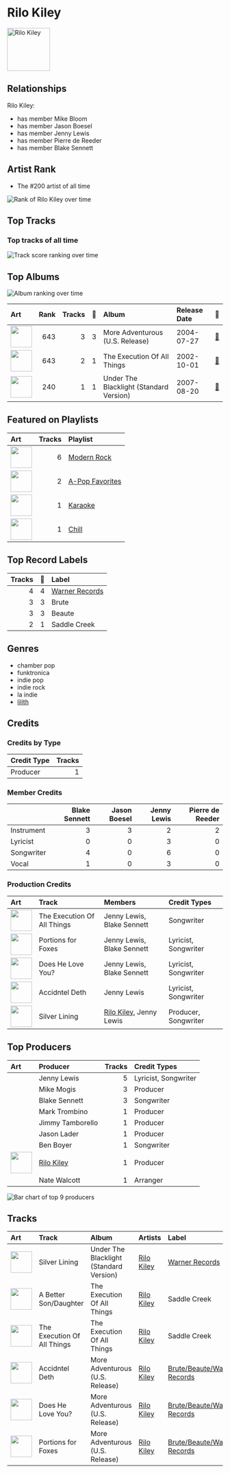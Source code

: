 
# Rilo Kiley


<img src="https://i.scdn.co/image/7b2813bb4afb38f0dab9470a514091fc4ef6b1a1" alt="Rilo Kiley" width="100" />

## Relationships

Rilo Kiley:
- has member Mike Bloom
- has member Jason Boesel
- has member Jenny Lewis
- has member Pierre de Reeder
- has member Blake Sennett

## Artist Rank
- The #200 artist of all time

![Rank of Rilo Kiley over time](../../images/artists/rilo_kiley/rank_time_series.png)
## Top Tracks


### Top tracks of all time

![Track score ranking over time](../../images/artists/rilo_kiley/track_rank_time_series_score.png)
## Top Albums

![Album ranking over time](../../images/artists/rilo_kiley/album_rank_time_series.png)

| Art | Rank | Tracks | 💚 | Album | Release Date | 🔗 |
|:---|---:|---:|---:|:---|:---|:---|
| <img src="https://i.scdn.co/image/ab67616d0000b2737da94a1beda4172d30b74735" alt="" width="50" /> | 643 | 3 | 3 | More Adventurous (U.S. Release) | 2004-07-27 | [🔗](https://open.spotify.com/album/4n36X2GMJ84BKh9D9zMRVI) |
| <img src="https://i.scdn.co/image/ab67616d0000b2738a385b4e412459ec73826be7" alt="" width="50" /> | 643 | 2 | 1 | The Execution Of All Things | 2002-10-01 | [🔗](https://open.spotify.com/album/1aFyAtSRxLNzSTGwHMRvWj) |
| <img src="https://i.scdn.co/image/ab67616d0000b27365605f713fce29c2682c9ebe" alt="" width="50" /> | 240 | 1 | 1 | Under The Blacklight (Standard Version) | 2007-08-20 | [🔗](https://open.spotify.com/album/2f9RsTZpsYMLRVZBtW7En8) |

## Featured on Playlists
| Art | Tracks | Playlist |
|:---|---:|:---|
| <img src="https://mosaic.scdn.co/640/ab67616d00001e025675e83f707f1d7271e5cf8aab67616d00001e02609c89ad17eb28c2013c56c6ab67616d00001e027948eec521c67e76cafe30a0ab67616d00001e02c985bcc18dd81da80839e5a9" alt="" width="50" /> | 6 | [Modern Rock](../../playlists/modern_rock/overview.md) |
| <img src="https://mosaic.scdn.co/640/ab67616d00001e02022b4010e20659300f42c375ab67616d00001e02527d94ecf554774fc313bf48ab67616d00001e02c8b444df094279e70d0ed856ab67616d00001e02d0ec2db731952a7efabc6397" alt="" width="50" /> | 2 | [A-Pop Favorites](../../playlists/a-pop_favorites/overview.md) |
| <img src="https://mosaic.scdn.co/640/ab67616d00001e022160c02bc56f192df0f4986bab67616d00001e027cdb143bd2e9906d39c5eb04ab67616d00001e02dc30583ba717007b00cceb25ab67616d00001e02df55e326ed144ab4f5cecf95" alt="" width="50" /> | 1 | [Karaoke](../../playlists/karaoke/overview.md) |
| <img src="https://mosaic.scdn.co/640/ab67616d00001e022c0252c4e4a988f024e4d262ab67616d00001e026772cf096be8acc1df092519ab67616d00001e029c7eb20dfbb2150f55c9debdab67616d00001e02eb136d1be54b1ef8273c0699" alt="" width="50" /> | 1 | [Chill](../../playlists/chill/overview.md) |

## Top Record Labels

| Tracks | 💚 | Label |
|---:|---:|:---|
| 4 | 4 | [Warner Records](../../labels/warner_records/overview.md) |
| 3 | 3 | Brute |
| 3 | 3 | Beaute |
| 2 | 1 | Saddle Creek |

## Genres

- chamber pop
- funktronica
- indie pop
- indie rock
- la indie
- [lilith](../../genres/lilith/overview.md)

## Credits

### Credits by Type

| Credit Type | Tracks |
|:---|---:|
| Producer | 1 |

### Member Credits

| | Blake Sennett | Jason Boesel | Jenny Lewis | Pierre de Reeder |
|:---|---:|---:|---:|---:|
| Instrument | 3 | 3 | 2 | 2 |
| Lyricist | 0 | 0 | 3 | 0 |
| Songwriter | 4 | 0 | 6 | 0 |
| Vocal | 1 | 0 | 3 | 0 |
### Production Credits

| Art | Track | Members | Credit Types |
|:---|:---|:---|:---|
| <img src="https://i.scdn.co/image/ab67616d0000b2738a385b4e412459ec73826be7" alt="" width="50" /> | The Execution Of All Things | Jenny Lewis, Blake Sennett | Songwriter |
| <img src="https://i.scdn.co/image/ab67616d0000b2737da94a1beda4172d30b74735" alt="" width="50" /> | Portions for Foxes | Jenny Lewis, Blake Sennett | Lyricist, Songwriter |
| <img src="https://i.scdn.co/image/ab67616d0000b2737da94a1beda4172d30b74735" alt="" width="50" /> | Does He Love You? | Jenny Lewis, Blake Sennett | Lyricist, Songwriter |
| <img src="https://i.scdn.co/image/ab67616d0000b2737da94a1beda4172d30b74735" alt="" width="50" /> | Accidntel Deth | Jenny Lewis | Lyricist, Songwriter |
| <img src="https://i.scdn.co/image/ab67616d0000b27365605f713fce29c2682c9ebe" alt="" width="50" /> | Silver Lining | [Rilo Kiley](.), Jenny Lewis | Producer, Songwriter |

## Top Producers

| Art | Producer | Tracks | Credit Types |
|:---|:---|---:|:---|
| | Jenny Lewis | 5 | Lyricist, Songwriter |
| | Mike Mogis | 3 | Producer |
| | Blake Sennett | 3 | Songwriter |
| | Mark Trombino | 1 | Producer |
| | Jimmy Tamborello | 1 | Producer |
| | Jason Lader | 1 | Producer |
| | Ben Boyer | 1 | Songwriter |
| <img src="https://i.scdn.co/image/7b2813bb4afb38f0dab9470a514091fc4ef6b1a1" alt="" width="50" /> | [Rilo Kiley](overview.md) | 1 | Producer |
| | Nate Walcott | 1 | Arranger |

![Bar chart of top 9 producers](../../images/artists/rilo_kiley/producers.png)
## Tracks

| Art | Track | Album | Artists | Label | Rank | 💚 | 🔗 |
|:---|:---|:---|:---|:---|---:|:---|:---|
| <img src="https://i.scdn.co/image/ab67616d0000b27365605f713fce29c2682c9ebe" alt="" width="50" /> | Silver Lining | Under The Blacklight (Standard Version) | [Rilo Kiley](overview.md) | [Warner Records](../../labels/warner_records) | 338 | 💚 | [🔗](https://open.spotify.com/track/0ieqq1wbtso2UjJWPqJ5Xc) |
| <img src="https://i.scdn.co/image/ab67616d0000b2738a385b4e412459ec73826be7" alt="" width="50" /> | A Better Son/Daughter | The Execution Of All Things | [Rilo Kiley](overview.md) | Saddle Creek | 974 | | [🔗](https://open.spotify.com/track/1OrBPFs8yLkT02aLiloHQs) |
| <img src="https://i.scdn.co/image/ab67616d0000b2738a385b4e412459ec73826be7" alt="" width="50" /> | The Execution Of All Things | The Execution Of All Things | [Rilo Kiley](overview.md) | Saddle Creek | 974 | 💚 | [🔗](https://open.spotify.com/track/3POpqoO9i1UB6WzYZ0MvOC) |
| <img src="https://i.scdn.co/image/ab67616d0000b2737da94a1beda4172d30b74735" alt="" width="50" /> | Accidntel Deth | More Adventurous (U.S. Release) | [Rilo Kiley](overview.md) | [Brute/Beaute/Warner Records](../../labels/warner_records) | 974 | 💚 | [🔗](https://open.spotify.com/track/7KJymi3dZGLPvxmOYyWwxz) |
| <img src="https://i.scdn.co/image/ab67616d0000b2737da94a1beda4172d30b74735" alt="" width="50" /> | Does He Love You? | More Adventurous (U.S. Release) | [Rilo Kiley](overview.md) | [Brute/Beaute/Warner Records](../../labels/warner_records) | 974 | 💚 | [🔗](https://open.spotify.com/track/56J7o1BuXpJH2UXqElmsEF) |
| <img src="https://i.scdn.co/image/ab67616d0000b2737da94a1beda4172d30b74735" alt="" width="50" /> | Portions for Foxes | More Adventurous (U.S. Release) | [Rilo Kiley](overview.md) | [Brute/Beaute/Warner Records](../../labels/warner_records) | 974 | 💚 | [🔗](https://open.spotify.com/track/4yY8JqTOQyi7K4O1QcQtBG) |
